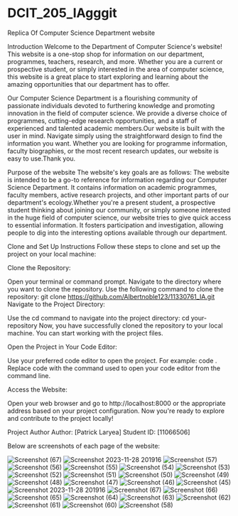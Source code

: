 # DCIT_205_IAgggit
Replica Of Computer Science Department website

Introduction
Welcome to the Department of Computer Science's website! This website is a one-stop shop for information on our department, programmes, teachers, research, and more. Whether you are a current or prospective student, or simply interested in the area of computer science, this website is a great place to start exploring and learning about the amazing opportunities that our department has to offer.

Our Computer Science Department is a flourishing community of passionate individuals devoted to furthering knowledge and promoting innovation in the field of computer science. We provide a diverse choice of programmes, cutting-edge research opportunities, and a staff of experienced and talented academic members.Our website is built with the user in mind. Navigate simply using the straightforward design to find the information you want. Whether you are looking for programme information, faculty biographies, or the most recent research updates, our website is easy to use.Thank you.

Purpose of the website
The website's key goals are as follows: The website is intended to be a go-to reference for information regarding our Computer Science Department. It contains information on academic programmes, faculty members, active research projects, and other important parts of our department's ecology.Whether you're a present student, a prospective student thinking about joining our community, or simply someone interested in the huge field of computer science, our website tries to give quick access to essential information. It fosters participation and investigation, allowing people to dig into the interesting options available through our department.

Clone and Set Up Instructions
Follow these steps to clone and set up the project on your local machine:

Clone the Repository:

Open your terminal or command prompt.
Navigate to the directory where you want to clone the repository.
Use the following command to clone the repository:
git clone https://github.com/Albertnoble123/11330761_IA.git
Navigate to the Project Directory:

Use the cd command to navigate into the project directory:
cd your-repository
Now, you have successfully cloned the repository to your local machine. You can start working with the project files.

Open the Project in Your Code Editor:

Use your preferred code editor to open the project. For example:
code .
Replace code with the command used to open your code editor from the command line.

Access the Website:

Open your web browser and go to http://localhost:8000 or the appropriate address based on your project configuration.
Now you're ready to explore and contribute to the project locally!

Project Author
Author: [Patrick Laryea] Student ID: [11066506]

Below are screenshots of each page of the website:

![Screenshot (67)](https://github.com/pnllaryea/11066506_DCIT205/assets/151792787/2071c1a0-f761-4621-8ad7-e8681992b791)
![Screenshot 2023-11-28 201916](https://github.com/pnllaryea/11066506_DCIT205/assets/151792787/6a9585fa-08d2-4c3a-9871-7851c07f6f69)
![Screenshot (57)](https://github.com/pnllaryea/11066506_DCIT205/assets/151792787/61277ad2-a63e-4029-9fe4-c37ad3b7d38d)
![Screenshot (56)](https://github.com/pnllaryea/11066506_DCIT205/assets/151792787/038a7ee5-caac-46a4-9769-4a87991659a5)
![Screenshot (55)](https://github.com/pnllaryea/11066506_DCIT205/assets/151792787/14ec9685-c19c-4b52-9165-288206eb2b73)
![Screenshot (54)](https://github.com/pnllaryea/11066506_DCIT205/assets/151792787/a445a7f8-0937-4578-aafb-1eb55bd83e8e)
![Screenshot (53)](https://github.com/pnllaryea/11066506_DCIT205/assets/151792787/f40c8eb7-ce3a-405d-afb1-893a23dabee5)
![Screenshot (52)](https://github.com/pnllaryea/11066506_DCIT205/assets/151792787/5fd08fff-5da8-41f4-b578-6b73edba83c3)
![Screenshot (51)](https://github.com/pnllaryea/11066506_DCIT205/assets/151792787/bfbf9b3e-a670-4380-a642-4abae0ea8cf6)
![Screenshot (50)](https://github.com/pnllaryea/11066506_DCIT205/assets/151792787/02037396-876d-4866-be44-5285eaf319ad)
![Screenshot (49)](https://github.com/pnllaryea/11066506_DCIT205/assets/151792787/529d6336-c923-42b4-a0ab-28cba1e262f0)
![Screenshot (48)](https://github.com/pnllaryea/11066506_DCIT205/assets/151792787/23ca3e6e-3c06-4488-8674-a11bfe34381f)
![Screenshot (47)](https://github.com/pnllaryea/11066506_DCIT205/assets/151792787/ec89d7de-1be2-41f4-934d-65cd66750663)
![Screenshot (46)](https://github.com/pnllaryea/11066506_DCIT205/assets/151792787/0b768386-1dbb-4cae-a300-fc5b400e43d4)
![Screenshot (45)](https://github.com/pnllaryea/11066506_DCIT205/assets/151792787/b253956c-9433-4267-a6aa-8f2ae2576ef8)
![Screenshot 2023-11-28 201916](https://github.com/pnllaryea/11066506_DCIT205/assets/151792787/3dee617e-fa08-4b41-a2a7-08bf442f2311)
![Screenshot (67)](https://github.com/pnllaryea/11066506_DCIT205/assets/151792787/676f28b5-2e48-45c2-8ae4-00fe021be776)
![Screenshot (66)](https://github.com/pnllaryea/11066506_DCIT205/assets/151792787/989ea666-0d4a-4092-9786-7ad17b9b2694)
![Screenshot (65)](https://github.com/pnllaryea/11066506_DCIT205/assets/151792787/87cc512d-8e37-4769-9f78-a03853f0872d)
![Screenshot (64)](https://github.com/pnllaryea/11066506_DCIT205/assets/151792787/60bfea47-37b2-42d6-b365-9f1469800f79)
![Screenshot (63)](https://github.com/pnllaryea/11066506_DCIT205/assets/151792787/d1202fc2-6bf8-45df-aea5-0cf8a8aa7eca)
![Screenshot (62)](https://github.com/pnllaryea/11066506_DCIT205/assets/151792787/c81e7059-7fbd-4c59-8168-61e5e72c05f3)
![Screenshot (61)](https://github.com/pnllaryea/11066506_DCIT205/assets/151792787/197d5d33-8710-47d5-b835-532e6c53f908)
![Screenshot (60)](https://github.com/pnllaryea/11066506_DCIT205/assets/151792787/634f2915-bbc3-4d24-8596-2e44a5feee3f)
![Screenshot (58)](https://github.com/pnllaryea/11066506_DCIT205/assets/151792787/50c398a1-8670-4f6d-a675-6fcc55af6144)
